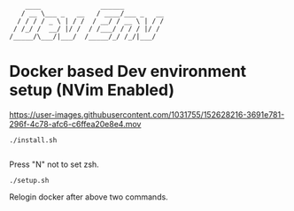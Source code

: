 ```
    ____               ______
   / __ \___ _   __   / ____/___ _   __
  / / / / _ \ | / /  / __/ / __ \ | / /
 / /_/ /  __/ |/ /  / /___/ / / / |/ /
/_____/\___/|___/  /_____/_/ /_/|___/

```

# Docker based Dev environment setup (NVim Enabled)

https://user-images.githubusercontent.com/1031755/152628216-3691e781-296f-4c78-afc6-c6ffea20e8e4.mov

```
./install.sh


```
Press "N" not to set zsh.

```
./setup.sh
```

Relogin docker after above two commands.
